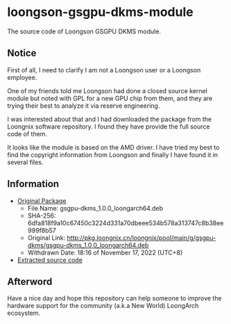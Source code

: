 # loongson-gsgpu-dkms-module

The source code of Loongson GSGPU DKMS module.

## Notice

First of all, I need to clarify I am not a Loongson user or a Loongson employee.

One of my friends told me Loongson had done a closed source kernel module but
noted with GPL for a new GPU chip from them, and they are trying their best to
analyze it via reserve engineering.

I was interested about that and I had downloaded the package from the Loongnix
software repository. I found they have provide the full source code of them.

It looks like the module is based on the AMD driver. I have tried my best to
find the copyright information from Loongson and finally I have found it in
several files.

## Information

- [Original Package](Package/gsgpu-dkms_1.0.0_loongarch64.deb)
  - File Name: gsgpu-dkms_1.0.0_loongarch64.deb
  - SHA-256: 6dfa818f9a10c67450c3224d331a70dbeee534b578a313747c8b38ee999f8b57
  - Original Link: http://pkg.loongnix.cn/loongnix/pool/main/g/gsgpu-dkms/gsgpu-dkms_1.0.0_loongarch64.deb
  - Withdrawn Date: 18:16 of November 17, 2022 (UTC+8)
- [Extracted source code](Source/gsgpu-1.0.0)

## Afterword

Have a nice day and hope this repository can help someone to improve the
hardware support for the community (a.k.a New World) LoongArch ecosystem.
